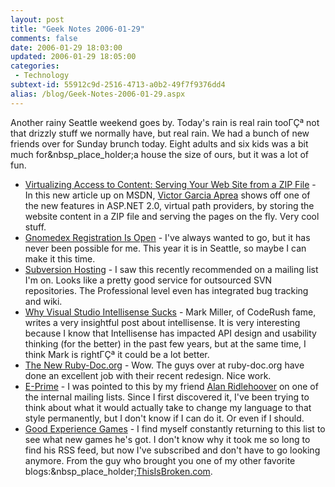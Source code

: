```yaml
---
layout: post
title: "Geek Notes 2006-01-29"
comments: false
date: 2006-01-29 18:03:00
updated: 2006-01-29 18:05:00
categories:
 - Technology
subtext-id: 55912c9d-2516-4713-a0b2-49f7f9376dd4
alias: /blog/Geek-Notes-2006-01-29.aspx
---
```



Another rainy Seattle weekend goes by. Today's rain is real rain tooΓÇª not that drizzly stuff we normally have, but real rain. We had a bunch of new friends over for Sunday brunch today. Eight adults and six kids was a bit much for&nbsp_place_holder;a house the size of ours, but it was a lot of fun.

  * [Virtualizing Access to Content: Serving Your Web Site from a ZIP File](http://msdn.microsoft.com/library/default.asp?url=/library/en-us/dnaspp/html/vpp_vga.asp) - In this new article up on MSDN, [Victor Garcia Aprea](http://clariusconsulting.net/blogs/vga/) shows off one of the new features in ASP.NET 2.0, virtual path providers, by storing the website content in a ZIP file and serving the pages on the fly. Very cool stuff.
  * [Gnomedex Registration Is Open](http://www.gnomedex.com/) - I've always wanted to go, but it has never been possible for me. This year it is in Seattle, so maybe I can make it this time.
  * [Subversion Hosting](http://www.wush.net/subversion.php) - I saw this recently recommended on a mailing list I'm on. Looks like a pretty good service for outsourced SVN repositories. The Professional level even has integrated bug tracking and wiki.
  * [Why Visual Studio Intellisense Sucks](http://www.doitwith.net/PermaLink.aspx?guid=fe56e809-1ec6-40e3-bea0-229f30aabf9f) - Mark Miller, of CodeRush fame, writes a very insightful post about intellisense. It is very interesting because I know that Intellisense has impacted API design and usability thinking (for the better) in the past few years, but at the same time, I think Mark is rightΓÇª it could be a lot better.
  * [The New Ruby-Doc.org](http://www.ruby-doc.org/) - Wow. The guys over at ruby-doc.org have done an excellent job with their recent redesign. Nice work.
  * [E-Prime](http://www.nobeliefs.com/eprime.htm) - I was pointed to this by my friend [Alan Ridlehoover](http://blogs.msdn.com/aridle/default.aspx) on one of the internal mailing lists. Since I first discovered it, I've been trying to think about what it would actually take to change my language to that style permanently, but I don't know if I can do it. Or even if I should.
  * [Good Experience Games](http://www.goodexperience.com/games/) - I find myself constantly returning to this list to see what new games he's got. I don't know why it took me so long to find his RSS feed, but now I've subscribed and don't have to go looking anymore. From the guy who brought you one of my other favorite blogs:&nbsp_place_holder;[ThisIsBroken.com](http://www.thisisbroken.com/).

